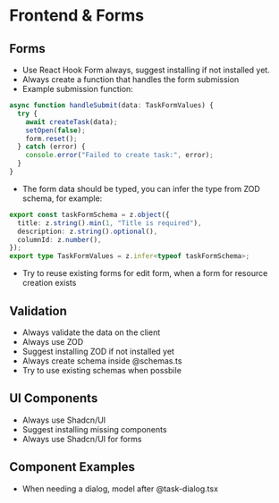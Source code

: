 # Frontend & Forms

## Forms

- Use React Hook Form always, suggest installing if not installed yet.
- Always create a function that handles the form submission
- Example submission function:

```ts
async function handleSubmit(data: TaskFormValues) {
  try {
    await createTask(data);
    setOpen(false);
    form.reset();
  } catch (error) {
    console.error("Failed to create task:", error);
  }
}
```

- The form data should be typed, you can infer the type from ZOD schema, for example:

```ts
export const taskFormSchema = z.object({
  title: z.string().min(1, "Title is required"),
  description: z.string().optional(),
  columnId: z.number(),
});
export type TaskFormValues = z.infer<typeof taskFormSchema>;
```

- Try to reuse existing forms for edit form, when a form for resource creation exists

## Validation

- Always validate the data on the client
- Always use ZOD
- Suggest installing ZOD if not installed yet
- Always create schema inside @schemas.ts
- Try to use existing schemas when possbile

## UI Components

- Always use Shadcn/UI
- Suggest installing missing components
- Always use Shadcn/UI for forms

## Component Examples

- When needing a dialog, model after @task-dialog.tsx

